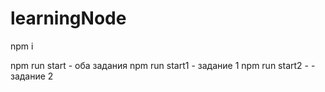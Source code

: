 # learningNode

npm i

npm run start - оба задания
npm run start1 - задание 1
npm run start2 - - задание 2
